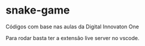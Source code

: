# snake-game
Códigos com base nas aulas da Digital Innovaton One

Para rodar basta ter a extensão live server no vscode.
